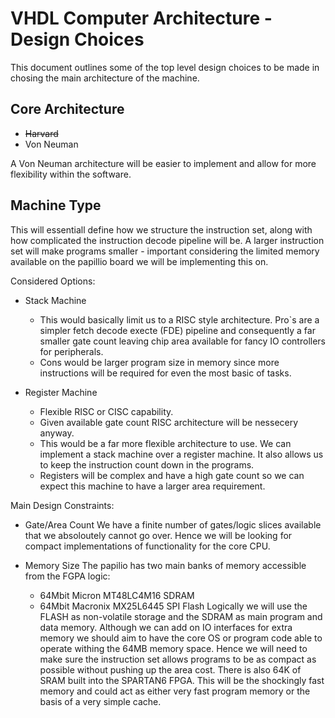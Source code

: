 
   VHDL Computer Architecture - Design Choices
===============================================================================

  This document outlines some of the top level design choices to be made in
chosing the main architecture of the machine.

 Core Architecture
-------------------------------------------------------------------------------

- ~~Harvard~~
- Von Neuman

 A Von Neuman architecture will be easier to implement and allow for more 
flexibility within the software.

 Machine Type
-------------------------------------------------------------------------------

  This will essentiall define how we structure the instruction set, along with
how complicated the instruction decode pipeline will be. A larger instruction
set will make programs smaller - important considering the limited memory
available on the papillio board we will be implementing this on.

Considered Options:

- Stack Machine
   - This would basically limit us to a RISC style architecture. Pro`s are
   a simpler fetch decode execte (FDE) pipeline and consequently a far
   smaller gate count leaving chip area available for fancy IO controllers
   for peripherals.
   - Cons would be larger program size in memory since more instructions will
   be required for even the most basic of tasks.

- Register Machine
   - Flexible RISC or CISC capability.
   - Given available gate count RISC architecture will be nessecery anyway.
   - This would be a far more flexible architecture to use. We can implement
   a stack machine over a register machine. It also allows us to keep the
   instruction count down in the programs.
   - Registers will be complex and have a high gate count so we can expect this
   machine to have a larger area requirement.

Main Design Constraints:

- Gate/Area Count
  We have a finite number of gates/logic slices available that we
  absoloutely cannot go over. Hence we will be looking for compact
  implementations of functionality for the core CPU.

- Memory Size
  The papilio has two main banks of memory accessible from the FGPA logic:
  - 64Mbit Micron MT48LC4M16 SDRAM
  - 64Mbit Macronix MX25L6445 SPI Flash
  Logically we will use the FLASH as non-volatile storage and the SDRAM as
  main program and data memory. Although we can add on IO interfaces for
  extra memory we should aim to have the core OS or program code able to
  operate withing the 64MB memory space. Hence we will need to make sure the
  instruction set allows programs to be as compact as possible without pushing
  up the area cost.
  There is also 64K of SRAM built into the SPARTAN6 FPGA. This will be the
  shockingly fast memory and could act as either very fast program memory
  or the basis of a very simple cache.
